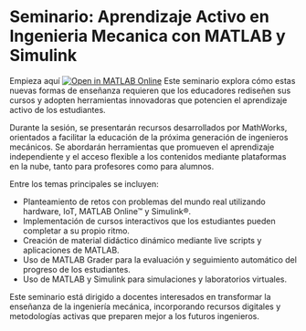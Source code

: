 # Seminario: Aprendizaje Activo en Ingenieria Mecanica con MATLAB y Simulink

Empieza aquí [![Open in MATLAB Online](https://www.mathworks.com/images/responsive/global/open-in-matlab-online.svg)](https://matlab.mathworks.com/open/github/v1?repo=gabyarellano/Seminario_Aprendizaje_Activo_en_Ingenieria_Mecanica&file=Livescript_Guia.mlx)
Este seminario explora cómo estas nuevas formas de enseñanza requieren que los educadores rediseñen sus cursos y adopten herramientas innovadoras que potencien el aprendizaje activo de los estudiantes.

Durante la sesión, se presentarán recursos desarrollados por MathWorks, orientados a facilitar la educación de la próxima generación de ingenieros mecánicos. Se abordarán herramientas que promueven el aprendizaje independiente y el acceso flexible a los contenidos mediante plataformas en la nube, tanto para profesores como para alumnos.

Entre los temas principales se incluyen:

- Planteamiento de retos con problemas del mundo real utilizando hardware, IoT, MATLAB Online™ y Simulink®.
- Implementación de cursos interactivos que los estudiantes pueden completar a su propio ritmo.
- Creación de material didáctico dinámico mediante live scripts y aplicaciones de MATLAB.
- Uso de MATLAB Grader para la evaluación y seguimiento automático del progreso de los estudiantes.
- Uso de MATLAB y Simulink para simulaciones y laboratorios virtuales.

Este seminario está dirigido a docentes interesados en transformar la enseñanza de la ingeniería mecánica, incorporando recursos digitales y metodologías activas que preparen mejor a los futuros ingenieros.